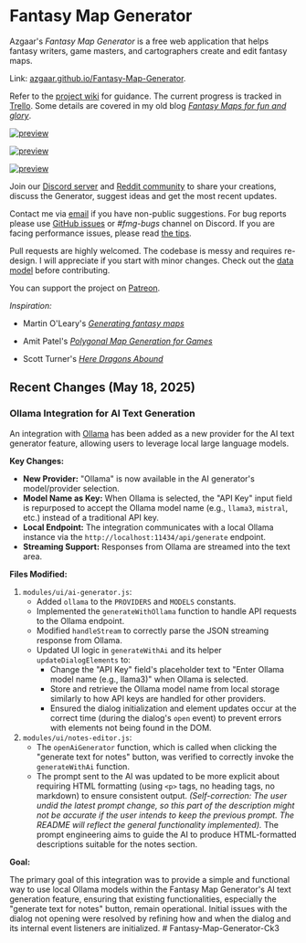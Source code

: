 # Fantasy Map Generator

Azgaar's _Fantasy Map Generator_ is a free web application that helps fantasy writers, game masters, and cartographers create and edit fantasy maps.

Link: [azgaar.github.io/Fantasy-Map-Generator](https://azgaar.github.io/Fantasy-Map-Generator).

Refer to the [project wiki](https://github.com/Azgaar/Fantasy-Map-Generator/wiki) for guidance. The current progress is tracked in [Trello](https://trello.com/b/7x832DG4/fantasy-map-generator). Some details are covered in my old blog [_Fantasy Maps for fun and glory_](https://azgaar.wordpress.com).

[![preview](https://github.com/Azgaar/Fantasy-Map-Generator/assets/26469650/9502eae9-92e0-4d0d-9f17-a2ba4a565c01)](https://github.com/Azgaar/Fantasy-Map-Generator/assets/26469650/11a42446-4bd5-4526-9cb1-3ef97c868992)

[![preview](https://github.com/Azgaar/Fantasy-Map-Generator/assets/26469650/e751a9e5-7986-4638-b8a9-362395ef7583)](https://github.com/Azgaar/Fantasy-Map-Generator/assets/26469650/e751a9e5-7986-4638-b8a9-362395ef7583)

[![preview](https://github.com/Azgaar/Fantasy-Map-Generator/assets/26469650/b0d0efde-a0d1-4e80-8818-ea3dd83c2323)](https://github.com/Azgaar/Fantasy-Map-Generator/assets/26469650/b0d0efde-a0d1-4e80-8818-ea3dd83c2323)

Join our [Discord server](https://discordapp.com/invite/X7E84HU) and [Reddit community](https://www.reddit.com/r/FantasyMapGenerator) to share your creations, discuss the Generator, suggest ideas and get the most recent updates.

Contact me via [email](mailto:azgaar.fmg@yandex.com) if you have non-public suggestions. For bug reports please use [GitHub issues](https://github.com/Azgaar/Fantasy-Map-Generator/issues) or _#fmg-bugs_ channel on Discord. If you are facing performance issues, please read [the tips](https://github.com/Azgaar/Fantasy-Map-Generator/wiki/Tips#performance-tips).

Pull requests are highly welcomed. The codebase is messy and requires re-design. I will appreciate if you start with minor changes. Check out the [data model](https://github.com/Azgaar/Fantasy-Map-Generator/wiki/Data-model) before contributing.

You can support the project on [Patreon](https://www.patreon.com/azgaar).

_Inspiration:_

- Martin O'Leary's [_Generating fantasy maps_](https://mewo2.com/notes/terrain)

- Amit Patel's [_Polygonal Map Generation for Games_](http://www-cs-students.stanford.edu/~amitp/game-programming/polygon-map-generation)

- Scott Turner's [_Here Dragons Abound_](https://heredragonsabound.blogspot.com)

## Recent Changes (May 18, 2025)

### Ollama Integration for AI Text Generation

An integration with [Ollama](https://ollama.com/) has been added as a new provider for the AI text generator feature, allowing users to leverage local large language models.

**Key Changes:**

*   **New Provider:** "Ollama" is now available in the AI generator's model/provider selection.
*   **Model Name as Key:** When Ollama is selected, the "API Key" input field is repurposed to accept the Ollama model name (e.g., `llama3`, `mistral`, etc.) instead of a traditional API key.
*   **Local Endpoint:** The integration communicates with a local Ollama instance via the `http://localhost:11434/api/generate` endpoint.
*   **Streaming Support:** Responses from Ollama are streamed into the text area.

**Files Modified:**

1.  `modules/ui/ai-generator.js`:
    *   Added `ollama` to the `PROVIDERS` and `MODELS` constants.
    *   Implemented the `generateWithOllama` function to handle API requests to the Ollama endpoint.
    *   Modified `handleStream` to correctly parse the JSON streaming response from Ollama.
    *   Updated UI logic in `generateWithAi` and its helper `updateDialogElements` to:
        *   Change the "API Key" field's placeholder text to "Enter Ollama model name (e.g., llama3)" when Ollama is selected.
        *   Store and retrieve the Ollama model name from local storage similarly to how API keys are handled for other providers.
        *   Ensured the dialog initialization and element updates occur at the correct time (during the dialog's `open` event) to prevent errors with elements not being found in the DOM.
2.  `modules/ui/notes-editor.js`:
    *   The `openAiGenerator` function, which is called when clicking the "generate text for notes" button, was verified to correctly invoke the `generateWithAi` function.
    *   The prompt sent to the AI was updated to be more explicit about requiring HTML formatting (using `<p>` tags, no heading tags, no markdown) to ensure consistent output. *(Self-correction: The user undid the latest prompt change, so this part of the description might not be accurate if the user intends to keep the previous prompt. The README will reflect the general functionality implemented).* The prompt engineering aims to guide the AI to produce HTML-formatted descriptions suitable for the notes section.

**Goal:**

The primary goal of this integration was to provide a simple and functional way to use local Ollama models within the Fantasy Map Generator's AI text generation feature, ensuring that existing functionalities, especially the "generate text for notes" button, remain operational. Initial issues with the dialog not opening were resolved by refining how and when the dialog and its internal event listeners are initialized.
#   F a n t a s y - M a p - G e n e r a t o r - C k 3  
 